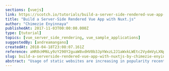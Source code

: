 ```yaml
---
sections: [vuejs]
link: https://scotch.io/tutorials/build-a-server-side-rendered-vue-app-with-nuxtjs
title: "Build a Server-Side Rendered Vue App with Nuxt.js"
author: "Chimezie Enyinnaya"
publishedAt: 2017-11-03T00:00:00.000Z
type: [tutorial]
topics: [vue_server_side_rendering, vue_sample_applications]
suggestedBy: [andreamangano]
createdAt: 2018-04-18T23:08:07.161Z
reference: aHR0cHM6Ly9zY290Y2guaW8vdHV0b3JpYWxzL2J1aWxkLWEtc2VydmVyLXNpZGUtcmVuZGVyZWQtdnVlLWFwcC13aXRoLW51eHRqcw
slug: build-a-serverside-rendered-vue-app-with-nuxtjs-by-chimezie-enyinnaya
abstract: "Usage of static websites are increasing in popularity recently. It's not a surprise as static site generators seem to have been gaining more popular recently too. There are various static site generators which you can use to build websites. Some of these generators include Jekyll, Hugo, Gatsby, Nuxt.js to mention but a few. Gatsby and Nuxt.js are pretty new to the collection. In this tutorial, I will be showing how to build a static website with Nuxt.js. For the purpose of demonstration, we'll be building a personal portfolio website."
---
```


